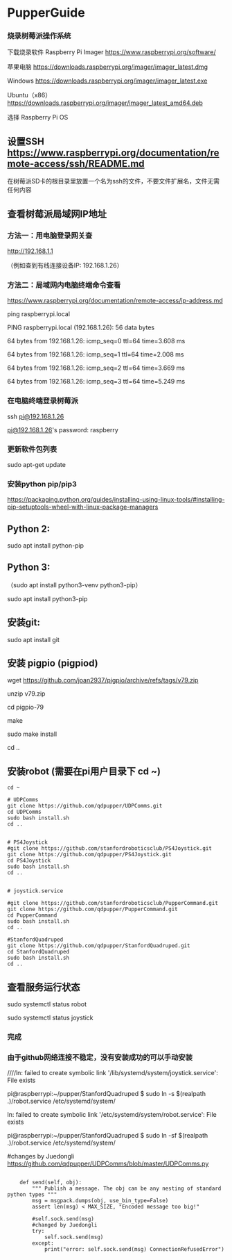 # PupperGuide

### 烧录树莓派操作系统

下载烧录软件 Raspberry Pi Imager  https://www.raspberrypi.org/software/

苹果电脑 https://downloads.raspberrypi.org/imager/imager_latest.dmg

Windows https://downloads.raspberrypi.org/imager/imager_latest.exe

Ubuntu（x86） https://downloads.raspberrypi.org/imager/imager_latest_amd64.deb

选择 Raspberry Pi OS

## 设置SSH https://www.raspberrypi.org/documentation/remote-access/ssh/README.md

在树莓派SD卡的根目录里放置一个名为ssh的文件，不要文件扩展名，文件无需任何内容

## 查看树莓派局域网IP地址

### 方法一：用电脑登录网关查

http://192.168.1.1

（例如查到有线连接设备IP: 192.168.1.26）

### 方法二：局域网内电脑终端命令查看

https://www.raspberrypi.org/documentation/remote-access/ip-address.md

ping raspberrypi.local

PING raspberrypi.local (192.168.1.26): 56 data bytes

64 bytes from 192.168.1.26: icmp_seq=0 ttl=64 time=3.608 ms

64 bytes from 192.168.1.26: icmp_seq=1 ttl=64 time=2.008 ms

64 bytes from 192.168.1.26: icmp_seq=2 ttl=64 time=3.669 ms

64 bytes from 192.168.1.26: icmp_seq=3 ttl=64 time=5.249 ms

### 在电脑终端登录树莓派

ssh pi@192.168.1.26

pi@192.168.1.26's password: raspberry

### 更新软件包列表

sudo apt-get update


### 安装python pip/pip3

https://packaging.python.org/guides/installing-using-linux-tools/#installing-pip-setuptools-wheel-with-linux-package-managers

## Python 2:

sudo apt install python-pip

## Python 3:
（sudo apt install python3-venv python3-pip）

sudo apt install python3-pip

## 安装git:

sudo apt install git

## 安装 pigpio (pigpiod)
wget https://github.com/joan2937/pigpio/archive/refs/tags/v79.zip

unzip v79.zip

cd pigpio-79

make

sudo make install

cd ..

## 安装robot (需要在pi用户目录下 cd ~)

```
cd ~

# UDPComms
git clone https://github.com/qdpupper/UDPComms.git
cd UDPComms
sudo bash install.sh
cd ..


# PS4Joystick
#git clone https://github.com/stanfordroboticsclub/PS4Joystick.git
git clone https://github.com/qdpupper/PS4Joystick.git
cd PS4Joystick
sudo bash install.sh
cd ..


# joystick.service

#git clone https://github.com/stanfordroboticsclub/PupperCommand.git
git clone https://github.com/qdpupper/PupperCommand.git
cd PupperCommand
sudo bash install.sh
cd ..

#StanfordQuadruped
git clone https://github.com/qdpupper/StanfordQuadruped.git
cd StanfordQuadruped
sudo bash install.sh
cd ..
```

## 查看服务运行状态

sudo systemctl status robot

sudo systemctl status joystick

### 完成

### 由于github网络连接不稳定，没有安装成功的可以手动安装
////ln: failed to create symbolic link '/lib/systemd/system/joystick.service': File exists

pi@raspberrypi:~/pupper/StanfordQuadruped $ sudo ln -s $(realpath .)/robot.service /etc/systemd/system/

ln: failed to create symbolic link '/etc/systemd/system/robot.service': File exists

pi@raspberrypi:~/pupper/StanfordQuadruped $ sudo ln -sf $(realpath .)/robot.service /etc/systemd/system/


#changes by Juedongli
https://github.com/qdpupper/UDPComms/blob/master/UDPComms.py

```

    def send(self, obj):
        """ Publish a message. The obj can be any nesting of standard python types """
        msg = msgpack.dumps(obj, use_bin_type=False)
        assert len(msg) < MAX_SIZE, "Encoded message too big!"
        
        #self.sock.send(msg)
        #changed by Juedongli
        try:
            self.sock.send(msg)
        except:
            print("error: self.sock.send(msg) ConnectionRefusedError")
            
```


